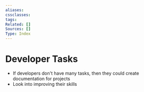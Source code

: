 ```yaml
---
aliases:
cssclasses:
tags:
Related: []
Sources: []
Type: Index
---
```

# Developer Tasks

- If developers don't have many tasks, then they could create documentation for projects
- Look into improving their skills